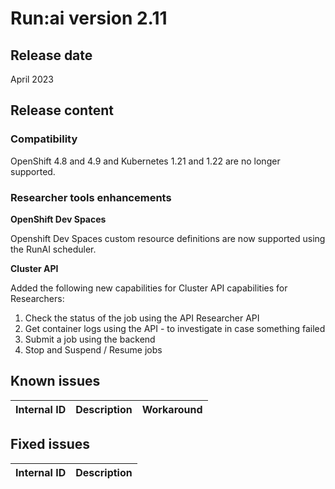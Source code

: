 # Run:ai version 2.11
## Release date

April 2023

## Release content

### Compatibility

OpenShift 4.8 and 4.9 and Kubernetes 1.21 and 1.22 are no longer supported.

### Researcher tools enhancements

**OpenShift Dev Spaces**

Openshift Dev Spaces custom resource definitions are now supported using the RunAI scheduler.

**Cluster API**

Added the following new capabilities for Cluster API capabilities for Researchers:

1. Check the status of the job using the API Researcher API
2. Get container logs using the API - to investigate in case something failed
3. Submit a job using the backend
4. Stop and Suspend / Resume jobs

## Known issues

|Internal ID|Description|Workaround|
|-----------|--------------|--------------|

## Fixed issues

|Internal ID|Description|
|-----------|--------------|

